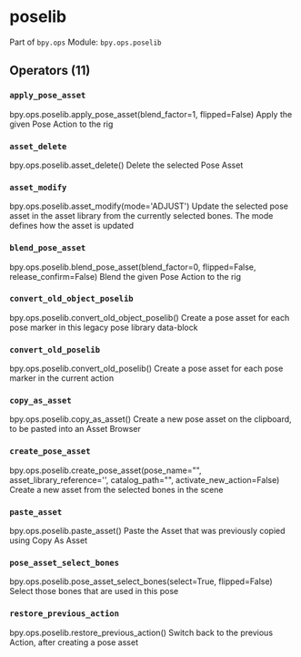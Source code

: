 # poselib

Part of `bpy.ops`
Module: `bpy.ops.poselib`

## Operators (11)

### `apply_pose_asset`

bpy.ops.poselib.apply_pose_asset(blend_factor=1, flipped=False)
Apply the given Pose Action to the rig

### `asset_delete`

bpy.ops.poselib.asset_delete()
Delete the selected Pose Asset

### `asset_modify`

bpy.ops.poselib.asset_modify(mode='ADJUST')
Update the selected pose asset in the asset library from the currently selected bones. The mode defines how the asset is updated

### `blend_pose_asset`

bpy.ops.poselib.blend_pose_asset(blend_factor=0, flipped=False, release_confirm=False)
Blend the given Pose Action to the rig

### `convert_old_object_poselib`

bpy.ops.poselib.convert_old_object_poselib()
Create a pose asset for each pose marker in this legacy pose library data-block

### `convert_old_poselib`

bpy.ops.poselib.convert_old_poselib()
Create a pose asset for each pose marker in the current action

### `copy_as_asset`

bpy.ops.poselib.copy_as_asset()
Create a new pose asset on the clipboard, to be pasted into an Asset Browser

### `create_pose_asset`

bpy.ops.poselib.create_pose_asset(pose_name="", asset_library_reference='<UNKNOWN ENUM>', catalog_path="", activate_new_action=False)
Create a new asset from the selected bones in the scene

### `paste_asset`

bpy.ops.poselib.paste_asset()
Paste the Asset that was previously copied using Copy As Asset

### `pose_asset_select_bones`

bpy.ops.poselib.pose_asset_select_bones(select=True, flipped=False)
Select those bones that are used in this pose

### `restore_previous_action`

bpy.ops.poselib.restore_previous_action()
Switch back to the previous Action, after creating a pose asset
